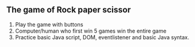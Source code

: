 <h2>The game of Rock paper scissor</h2>

1. Play the game with buttons
2. Computer/human who first win 5 games win the entire game
3. Practice basic Java script, DOM, eventlistener and basic Java syntax.
